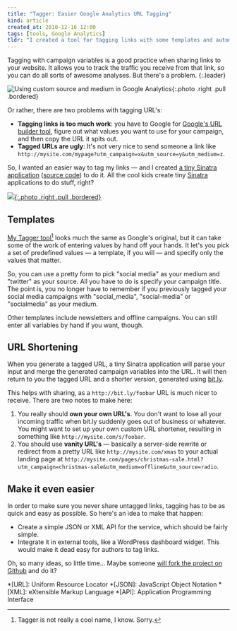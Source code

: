 ```yaml
---
title: "Tagger: Easier Google Analytics URL Tagging"
kind: article
created_at: 2010-12-16 12:00
tags: [tools, Google Analytics]
tldr: "I created a tool for tagging links with some templates and automatic URL shortening."
---
```

Tagging with campaign variables is a good practice when sharing links to your website. It allows you to track the traffic you receive from that link, so you can do all sorts of awesome analyses. But there's a problem.
{:.leader}

![Using custom source and medium in Google Analytics](/images/sources.png){:.photo .right .pull .bordered}

Or rather, there are two problems with tagging URL's:

* **Tagging links is too much work**: you have to Google for [Google's URL builder tool][1], figure out what values you want to use for your campaign, and then copy the URL it spits out.
* **Tagged URLs are ugly**: It's not very nice to send someone a link like `http://mysite.com/mypage?utm_campaign=x&utm_source=y&utm_medium=z`.

So, I wanted an easier way to tag my links — and I created [a tiny Sinatra application][2] ([source code][3]) to do it. All the cool kids create tiny [Sinatra][5] applications to do stuff, right?

[![](/images/tagger.png){:.photo .right .pull .bordered}][2]

## Templates

[My Tagger tool][2][^1] looks much the same as Google's original, but it can take some of the work of entering values by hand off your hands. It let's you pick a set of predefined values — a template, if you will — and specify only the values that matter.

So, you can use a pretty form to pick "social media" as your medium and "twitter" as your source. All you have to do is specify your campaign title. The point is, you no longer have to remember if you previously tagged your social media campaigns with "social_media", "social-media" or "socialmedia" as your medium.

Other templates include newsletters and offline campaigns. You can still enter all variables by hand if you want, though.

## URL Shortening

When you generate a tagged URL, a tiny Sinatra application will parse your input and merge the generated campaign variables into the URL. It will then return to you the tagged URL and a shorter version, generated using [bit.ly][2].

This helps with sharing, as a `http://bit.ly/foobar` URL is much nicer to receive. There are two notes to make here:

1. You really should **own your own URL's**. You don't want to lose all your incoming traffic when bit.ly suddenly goes out of business or whatever. You might want to set up your own custom URL shortener, resulting in something like `http://mysite.com/s/foobar`.
2. You should use **vanity URL's** — basically a server-side rewrite or redirect from a pretty URL like `http://mysite.com/xmas` to your actual landing page at `http://mysite.com/pages/christmas-sale.html?utm_campaign=christmas-sale&utm_medium=offline&utm_source=radio`.

## Make it even easier

In order to make sure you never share untagged links, tagging has to be as quick and easy as possible. So here's an idea to make that happen:

* Create a simple JSON or XML API for the service, which should be fairly simple.
* Integrate it in external tools, like a WordPress dashboard widget. This would make it dead easy for authors to tag links.

Oh, so many ideas, so little time… Maybe someone [will fork the project on Github][3] and do it?

*[URL]: Uniform Resource Locator
*[JSON]: JavaScript Object Notation
*[XML]: eXtensible Markup Language
*[API]: Application Programming Interface

[^1]: Tagger is not really a cool name, I know. Sorry.

[1]: http://www.google.com/support/analytics/bin/answer.py?hl=en&answer=55578
[2]: http://bit.ly/ "bit.ly | Basic | a simple url shortener"
[3]: https://github.com/avdgaag/tagger "Browse the source code at Github"
[2]: http://tagger.orangecubed.nl "Go to my link tagger tool"
[5]: http://www.sinatrarb.com "Sinatra is a really simple Ruby web framework"

